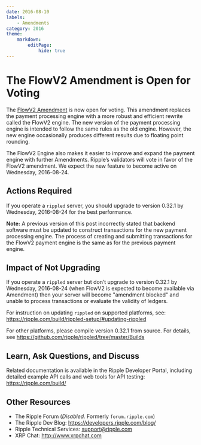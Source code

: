 ```yaml
---
date: 2016-08-10
labels:
    - Amendments
category: 2016
theme:
    markdown:
        editPage:
            hide: true
---
```

# The FlowV2 Amendment is Open for Voting

The [FlowV2 Amendment](https://ripple.com/build/amendments/#flowv2) is now open for voting. This amendment replaces the payment processing engine with a more robust and efficient rewrite called the FlowV2 engine. The new version of the payment processing engine is intended to follow the same rules as the old engine. However, the new engine occasionally produces different results due to floating point rounding.

The FlowV2 Engine also makes it easier to improve and expand the payment engine with further Amendments. Ripple’s validators will vote in favor of the FlowV2 amendment. We expect the new feature to become active on Wednesday, 2016-08-24.

## Actions Required

If you operate a `rippled` server, you should upgrade to version 0.32.1 by Wednesday, 2016-08-24 for the best performance.

**Note:** A previous version of this post incorrectly stated that backend software must be updated to construct transactions for the new payment processing engine. The process of creating and submitting transactions for the FlowV2 payment engine is the same as for the previous payment engine.

## Impact of Not Upgrading

If you operate a `rippled` server but don’t upgrade to version 0.32.1 by Wednesday, 2016-08-24 (when FlowV2 is expected to become available via Amendment) then your server will become "amendment blocked" and unable to process transactions or evaluate the validity of ledgers.

For instruction on updating `rippled` on supported platforms, see: <https://ripple.com/build/rippled-setup/#updating-rippled>

For other platforms, please compile version 0.32.1 from source. For details, see <https://github.com/ripple/rippled/tree/master/Builds>

## Learn, Ask Questions, and Discuss

Related documentation is available in the Ripple Developer Portal, including detailed example API calls and web tools for API testing: <https://ripple.com/build/>

## Other Resources

* The Ripple Forum (_Disabled._ Formerly `forum.ripple.com`)
* The Ripple Dev Blog: <https://developers.ripple.com/blog/>
* Ripple Technical Services: support@ripple.com
* XRP Chat: <http://www.xrpchat.com>
